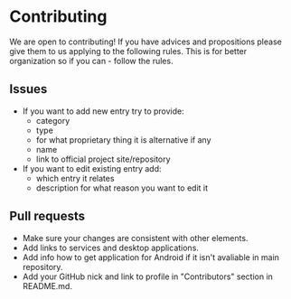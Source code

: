 # Contributing

We are open to contributing! If you have advices and propositions please
give them to us applying to the following rules. This is for better
organization so if you can - follow the rules.

## Issues
+ If you want to add new entry try to provide:
	+ category
	+ type
	+ for what proprietary thing it is alternative if any
	+ name
	+ link to official project site/repository
+ If you want to edit existing entry add:
	+ which entry it relates
	+ description for what reason you want to edit it

## Pull requests
+ Make sure your changes are consistent with other elements.
+ Add links to services and desktop applications.
+ Add info how to get application for Android if it isn't avaliable in main repository.
+ Add your GitHub nick and link to profile in "Contributors" section in README.md.
